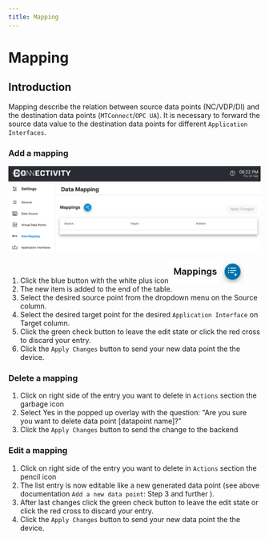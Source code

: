 ```yaml
---
title: Mapping
---
```


# Mapping

## Introduction

Mapping describe the relation between source data points (NC/VDP/DI) and the destination data points (`MTConnect`/`OPC UA`). It is necessary to forward the source data value to the destination data points for different `Application Interfaces`.

### Add a mapping

![](../static/img/mapping/adding.png)

1. Click the blue button with the white plus icon ![](../static/img/mapping/mapping_addbutton.png)
2. The new item is added to the end of the table.
3. Select the desired source point from the dropdown menu on the Source column.
4. Select the desired target point for the desired `Application Interface` on Target column.
5. Click the green check button to leave the edit state or click the red cross to discard your entry.
6. Click the `Apply Changes` button to send your new data point the the device.

### Delete a mapping

1. Click on right side of the entry you want to delete in `Actions` section the garbage icon
2. Select Yes in the popped up overlay with the question: "Are you sure you want to delete data point [datapoint name]?"
3. Click the `Apply Changes` button to send the change to the backend

### Edit a mapping

1. Click on right side of the entry you want to delete in `Actions` section the pencil icon
2. The list entry is now editable like a new generated data point (see above documentation `Add a new data point`: Step 3 and further ).
3. After last changes click the green check button to leave the edit state or click the red cross to discard your entry.
4. Click the `Apply Changes` button to send your new data point the the device.
